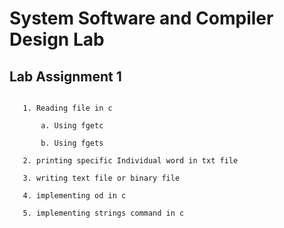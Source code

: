 # System Software and Compiler Design Lab


## Lab Assignment 1

```

   1. Reading file in c
       
       a. Using fgetc
        
       b. Using fgets

   2. printing specific Individual word in txt file
   
   3. writing text file or binary file
   
   4. implementing od in c
   
   5. implementing strings command in c

```
